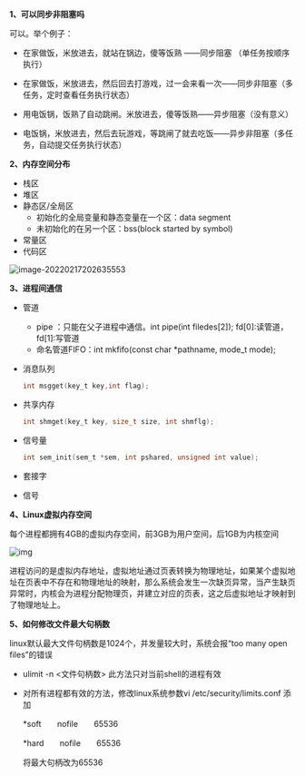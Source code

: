 **1、可以同步非阻塞吗**

可以。举个例子：

+ 在家做饭，米放进去，就站在锅边，傻等饭熟 ——同步阻塞 （单任务按顺序执行）

+ 在家做饭，米放进去，然后回去打游戏，过一会来看一次——同步非阻塞（多任务，定时查看任务执行状态）
+ 用电饭锅，饭熟了自动跳闸。米放进去，傻等饭熟——异步阻塞（没有意义）
+ 电饭锅，米放进去，然后去玩游戏，等跳闸了就去吃饭——异步非阻塞（多任务，自动提交任务执行状态）

**2、内存空间分布**

+ 栈区
+ 堆区
+ 静态区/全局区
  - 初始化的全局变量和静态变量在一个区：data segment
  - 未初始化的在另一个区：bss(block started by symbol)
+ 常量区
+ 代码区

![image-20220217202635553](C:\Users\A10727\AppData\Roaming\Typora\typora-user-images\image-20220217202635553.png)

**3、进程间通信**

+ 管道
  - pipe ：只能在父子进程中通信。int pipe(int filedes[2]);  fd[0]:读管道，fd[1]:写管道
  - 命名管道FIFO：int mkfifo(const char *pathname, mode_t mode);

+ 消息队列

  ```c
  int msgget(key_t key,int flag);
  ```

+ 共享内存

  ```c
  int shmget(key_t key, size_t size, int shmflg);
  ```

+ 信号量

  ```c
  int sem_init(sem_t *sem, int pshared, unsigned int value);
  ```

+ 套接字

+ 信号

**4、Linux虚拟内存空间**

每个进程都拥有4GB的虚拟内存空间，前3GB为用户空间，后1GB为内核空间

![img](https://img-blog.csdnimg.cn/20200521220320797.png?x-oss-process=image/watermark,type_ZmFuZ3poZW5naGVpdGk,shadow_10,text_aHR0cHM6Ly9ibG9nLmNzZG4ubmV0L3dlaXhpbl80MjMwNzYwMQ==,size_16,color_FFFFFF,t_70)

进程访问的是虚拟内存地址，虚拟地址通过页表转换为物理地址，如果某个虚拟地址在页表中不存在和物理地址的映射，那么系统会发生一次缺页异常，当产生缺页异常时，内核会为进程分配物理页，并建立对应的页表，这之后虚拟地址才映射到了物理地址上。

**5、如何修改文件最大句柄数**

linux默认最大文件句柄数是1024个，并发量较大时，系统会报“too many open files”的错误

+ ulimit -n <文件句柄数>   此方法只对当前shell的进程有效

+ 对所有进程都有效的方法，修改linux系统参数vi /etc/security/limits.conf 添加

  *soft　　nofile　　65536

  *hard　　nofile　　65536

  将最大句柄改为65536


